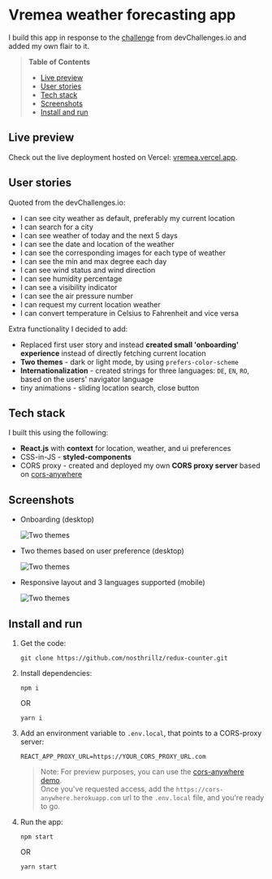 # Vremea weather forecasting app

I build this app in response to the [challenge](https://devchallenges.io/challenges/mM1UIenRhK808W8qmLWv) from devChallenges.io and added my own flair to it.

>**Table of Contents**
>*   [Live preview](#live-preview)
>*   [User stories](#user-stories)
>*   [Tech stack](#tech-stack)
>*   [Screenshots](#screenshots)
>*   [Install and run](#install-and-run)

## Live preview

Check out the live deployment hosted on Vercel: [vremea.vercel.app](https://vremea.vercel.app).

## User stories

Quoted from the devChallenges.io:
-  I can see city weather as default, preferably my current location
-  I can search for a city
-  I can see weather of today and the next 5 days
-  I can see the date and location of the weather
-  I can see the corresponding images for each type of weather
-  I can see the min and max degree each day
-  I can see wind status and wind direction
-  I can see humidity percentage
-  I can see a visibility indicator
-  I can see the air pressure number
-  I can request my current location weather
-  I can convert temperature in Celsius to Fahrenheit and vice versa

Extra functionality I decided to add:
-  Replaced first user story and instead **created small 'onboarding' experience** instead of directly fetching current location
-  **Two themes** - dark or light mode, by using `prefers-color-scheme`
-  **Internationalization** - created strings for three languages: `DE`, `EN`, `RO`, based on the users' navigator language
-  tiny animations - sliding location search, close button

## Tech stack

I built this using the following:
-  **React.js** with **context** for location, weather, and ui preferences
-  CSS-in-JS - **styled-components**
-  CORS proxy - created and deployed my own **CORS proxy server** based on [cors-anywhere](https://github.com/Rob--W/cors-anywhere/)

## Screenshots

* Onboarding (desktop)

    ![Two themes](screenshots/onboarding.png)

* Two themes based on user preference (desktop)

    ![Two themes](screenshots/desktop.png)

* Responsive layout and 3 languages supported (mobile)

    ![Two themes](screenshots/mobile.png)

## Install and run

1. Get the code:

    ```
    git clone https://github.com/nosthrillz/redux-counter.git
    ```

2. Install dependencies:

    ```
    npm i
    ```
    OR

    ```
    yarn i
    ```

3. Add an environment variable to `.env.local`, that points to a CORS-proxy server:

    ```
    REACT_APP_PROXY_URL=https://YOUR_CORS_PROXY_URL.com
    ```
    > Note: For preview purposes, you can use the [cors-anywhere demo](https://cors-anywhere.herokuapp.com/corsdemo).<br>
    > Once you've requested access, add the `https://cors-anywhere.herokuapp.com` url to the `.env.local` file, and you're ready to go.

3. Run the app:

    ```
    npm start
    ```
    OR

    ```
    yarn start
    ```